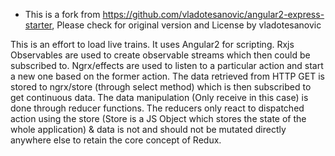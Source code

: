 * This is a fork from https://github.com/vladotesanovic/angular2-express-starter, 
Please check for original version and License by vladotesanovic

This is an effort to load live trains. It uses Angular2 for scripting. Rxjs Observables are used to create observable
streams which then could be subscribed to. Ngrx/effects are used to listen to a particular action and start a new 
one based on the former action. The data retrieved from HTTP GET is stored to ngrx/store (through select method) which is
then subscribed to get continuous data. The data manipulation (Only receive in this case) is done through reducer functions.
The reducers only react to dispatched action using the store (Store is a JS Object which stores the state of the whole 
application) & data is not and should not be mutated directly anywhere else to retain the core concept of Redux.

